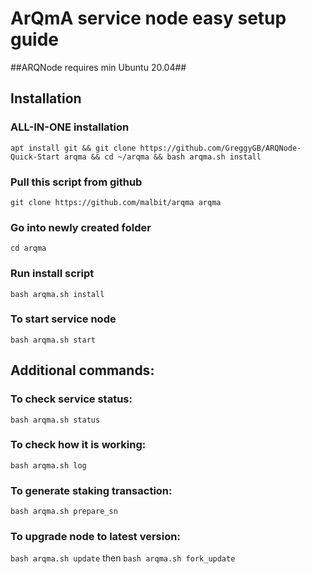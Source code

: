 
# ArQmA service node easy setup guide

##ARQNode requires min Ubuntu 20.04##

## Installation

### ALL-IN-ONE installation
`apt install git && git clone https://github.com/GreggyGB/ARQNode-Quick-Start arqma && cd ~/arqma && bash arqma.sh install`

### Pull this script from github
`git clone https://github.com/malbit/arqma arqma`

### Go into newly created folder

`cd arqma`

### Run install script

`bash arqma.sh install`

### To start service node

`bash arqma.sh start`

## Additional commands:

### To check service status:

`bash arqma.sh status`

### To check how it is working:

`bash arqma.sh log`

### To generate staking transaction:

`bash arqma.sh prepare_sn`

### To upgrade node to latest version:

`bash arqma.sh update`
 then
`bash arqma.sh fork_update`

